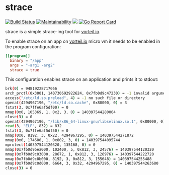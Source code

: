 # strace

[![Build Status](https://travis-ci.org/vorteil/strace.svg?branch=master)](https://travis-ci.org/vorteil/strace) [![Maintainability](https://api.codeclimate.com/v1/badges/28304b790bcb6763c9c2/maintainability)](https://codeclimate.com/github/vorteil/strace/maintainability) <a href="https://codeclimate.com/github/vorteil/strace/test_coverage"><img src="https://api.codeclimate.com/v1/badges/28304b790bcb6763c9c2/test_coverage" /></a> [![Go Report Card](https://goreportcard.com/badge/github.com/vorteil/strace)](https://goreportcard.com/report/github.com/vorteil/strace)

strace is a simple strace-ing tool for [vorteil.io](http://www.vorteil.io).

To enable strace on an app on [vorteil.io](http://www.vorteil.io) micro vm it needs to be enabled in the program configuration:

```toml
[[program]]
  binary = "/app"
  args = "-arg1 -arg2"
  strace = true
```

This configuration enables strace on an application and prints it to stdout:

```sh
brk(0) = 94819228717056
arch_prctl(0x3001, 140730692922624, 0x7fb0d9c47230) = -1 invalid argument
access("/etc/ld.so.preload", 4) = -1 no such file or directory
openat(4294967196, "/etc/ld.so.cache", 0x80000, 0) = 3
fstat(3, 0x7ffe6af5df00) = 0
mmap(0x0, 105369, 1, 0x2, 3, 0) = 140397544280064
close(3) = 0
openat(4294967196, "/lib/x86_64-linux-gnu/libselinux.so.1", 0x80000, 0) = 3
read(3, "ELF", 832) = 832
fstat(3, 0x7ffe6af5df50) = 0
mmap(0x0, 8192, 3, 0x22, 4294967295, 0) = 140397544271872
mmap(0x0, 174600, 1, 0x802, 3, 0) = 140397544095744
mprotect(140397544120320, 135168, 0) = 0
mmap(0x7fb0d9bea000, 102400, 5, 0x812, 3, 24576) = 140397544120320
mmap(0x7fb0d9c03000, 28672, 1, 0x812, 3, 126976) = 140397544222720
mmap(0x7fb0d9c0b000, 8192, 3, 0x812, 3, 155648) = 140397544255488
mmap(0x7fb0d9c0d000, 6664, 3, 0x32, 4294967295, 0) = 140397544263680
close(3) = 0

```
